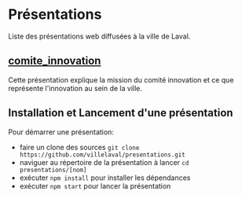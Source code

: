 # Présentations

Liste des présentations web diffusées à la ville de Laval.

## [comite_innovation](https://github.com/villelaval/presentations/tree/master/comite_innovation)

Cette présentation explique la mission du comité innovation
et ce que représente l'innovation au sein de la ville.

## Installation et Lancement d'une présentation

Pour démarrer une présentation:

- faire un clone des sources `git clone https://github.com/villelaval/presentations.git`
- naviguer au répertoire de la présentation à lancer `cd presentations/[nom]`
- exécuter `npm install` pour installer les dépendances
- exécuter `npm start` pour lancer la présentation